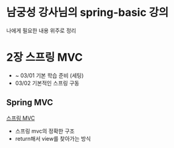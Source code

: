 # 남궁성 강사님의 spring-basic 강의

나에게 필요한 내용 위주로 정리

# 2장 스프링 MVC


- ~ 03/01 기본 학습 준비 (세팅)
-  03/02 기본적인 스프링 구동


## Spring MVC

[스프링 MVC](https://github.com/MeteorLee/spring_basic/blob/main/ch2/md/SpringMVC.md)

- 스프링 mvc의 정확한 구조
- return해서 view를 찾아가는 방식
